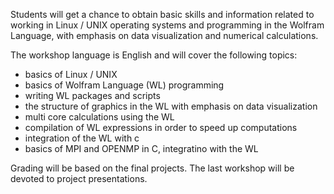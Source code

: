 Students will get a chance to obtain basic skills and information related to working in 
Linux / UNIX operating systems and programming in the Wolfram Language, with 
emphasis on data visualization and numerical calculations.

The workshop language is English and will cover the following topics:

- basics of Linux / UNIX 
- basics of Wolfram Language (WL) programming
- writing WL packages and scripts
- the structure of graphics in the WL with emphasis on data visualization
- multi core calculations using the WL
- compilation of WL expressions in order to speed up computations
- integration of the WL with c
- basics of MPI and OPENMP in C, integratino with the WL

Grading will be based on the final projects. The last workshop 
will be devoted to project presentations.
